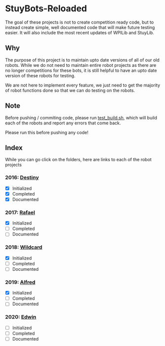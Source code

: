 # StuyBots-Reloaded

The goal of these projects is not to create competition ready code, but to instead create simple, well documented code that will make future testing easier. It will also include the most recent updates of WPILib and StuyLib.

## Why

The purpose of this project is to maintain upto date versions of all of our old robots. While we do not need to maintain entire robot projects as there are no longer competitions for these bots, it is still helpful to have an upto date version of these robots for testing. 

We are not here to implement every feature, we just need to get the majority of robot functions done so that we can do testing on the robots.

## Note

Before pushing / commiting code, please run [test_build.sh](https://github.com/StuyPulse/StuyBots-Reloaded/blob/master/test_build.sh), which will build each of the robots and report any errors that come back.

Please run this before pushing any code!

## Index

While you can go click on the folders, here are links to each of the robot projects

### 2016: [Destiny](https://github.com/StuyPulse/StuyBots-Reloaded/blob/master/Destiny)
- [X] Initialized
- [X] Completed
- [X] Documented

### 2017: [Rafael](https://github.com/StuyPulse/StuyBots-Reloaded/blob/master/Rafael)
- [X] Initialized
- [ ] Completed
- [ ] Documented

### 2018: [Wildcard](https://github.com/StuyPulse/StuyBots-Reloaded/blob/master/Wildcard)
- [X] Initialized
- [ ] Completed
- [ ] Documented

### 2019: [Alfred](https://github.com/StuyPulse/StuyBots-Reloaded/blob/master/Alfred)
- [X] Initialized
- [ ] Completed
- [ ] Documented

### 2020: [Edwin](https://github.com/StuyPulse/StuyBots-Reloaded/blob/master/Edwin)
- [ ] Initialized
- [ ] Completed
- [ ] Documented
